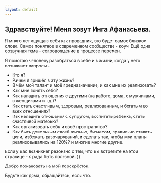 ```yaml
---
layout: default
---
```



## Здравствуйте! Меня зовут Инга Афанасьева. 

Я много лет ощущаю себя как проводник, это будет самое близкое слово.  Самое понятное в современном сообществе - коуч.  Ещё одна созвучная тема - сопровождение в процессе перемен. 

Я помогаю человеку разобраться в себе и в жизни, когда у него возникают вопросы - 

* Кто я? 
* Рачем я пришёл в эту жизнь? 
* В чём мой талант и моё предназначение, и как мне их реализовать?
* Как мне понять себя? 
* Как наладить отношения с другими (на работе, дома, с мужчинами, с женщинами и т.д.)? 
* Как стать счастливым, здоровым, реализованным, и богатым во всех отношениях? 
* Как наладить отношения с супругом, воспитать ребёнка, стать счастливой матерью? 
* Как организовать себя и своё пространство? 
* Как быть довольным своей жизнью, бизнесом, правильно ставить цели, избежать разочарований, 
и сделать так, чтобы мои планы реализовывались на 120%?
и многие многие другие. 

Если у Вас возникнет резонанс с тем, что Вы встретите на этой странице - 
я рада быть полезной. )) 

Добро пожаловать на мой перекрёсток. 

Будьте как дома, обращайтесь, если что.
